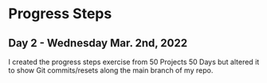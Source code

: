 # Progress Steps
## Day 2 - Wednesday Mar. 2nd, 2022
I created the progress steps exercise from 50 Projects 50 Days but altered it to show Git commits/resets along the main branch of my repo.
